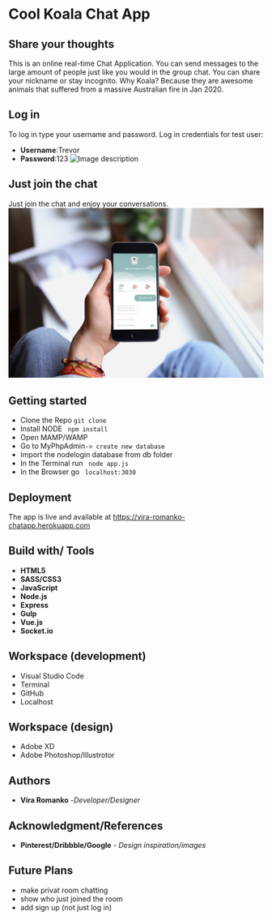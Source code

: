 # Cool Koala Chat App

## Share your thoughts
This is an online real-time Chat Application. You can send messages to the large amount of people just like you would in the group chat. You can share your nickname or stay incognito. Why Koala? Because they are  awesome animals that suffered from a massive Australian fire in Jan 2020. 
## Log in
To log in type your username and password.
Log in credentials for test user:
 * **Username**:Trevor
 * **Password**:123
![Image description](public/images/mockup_github_1.jpg)


## Just join the chat

Just join the chat and enjoy your conversations.
![Image description](public/images/mockup_github_2.jpg)


## Getting started
* Clone the Repo ```git clone```
* Install NODE ``` npm install```
* Open MAMP/WAMP
* Go to MyPhpAdmin```-> create new database```
* Import the nodelogin database from db folder
* In the Terminal run ``` node app.js```
* In the Browser go ``` localhost:3030```

## Deployment
The app is live and available at https://vira-romanko-chatapp.herokuapp.com


## Build with/ Tools
* **HTML5**
* **SASS/CSS3**
* **JavaScript**
* **Node.js**
* **Express**
* **Gulp**
* **Vue.js**
* **Socket.io**


## Workspace (development)
* Visual Studio Code
* Terminal
* GitHub
* Localhost

## Workspace (design)
* Adobe XD
* Adobe Photoshop/Illustrotor


## Authors
* **Vira Romanko** -*Developer/Designer*



## Acknowledgment/References

* **Pinterest/Dribbble/Google** - *Design inspiration/images* 

## Future Plans
* make privat room chatting
* show who just joined the room
* add sign up (not just log in)
